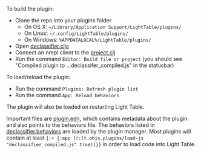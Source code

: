 To build the plugin:

* Clone the repo into your plugins folder
  * On OS X: `~/Library/Application Support/LightTable/plugins/`
  * On Linux: `~/.config/LightTable/plugins/`
  * On Windows: `%APPDATALOCAL%/LightTable/plugins/`
* Open [declassifier.cljs](https://github.com/LightTable/LightTable-Declassifier/blob/master/src/lt/plugins/declassifier.cljs)
* Connect an nrepl client to the [project.clj](https://github.com/LightTable/LightTable-Declassifier/blob/master/project.clj)
* Run the command `Editor: Build file or project` (you should see "Compiled plugin to ...declassifer_compiled.js" in the statusbar)

To load/reload the plugin:

* Run the command `Plugins: Refresh plugin list`
* Run the command `App: Reload behaviors`

The plugin will also be loaded on restarting Light Table.

Important files are [plugin.edn](https://github.com/LightTable/LightTable-Declassifier/blob/master/plugin.edn), which contains metadata about the plugin and also points to the behaviors file.  The behaviors listed in [declassifier.behaviors](https://github.com/LightTable/LightTable-Declassifier/blob/master/declassifier.behaviors) are loaded by the plugin manager. Most plugins will contain at least `{:+ {:app [(:lt.objs.plugins/load-js "declassifier_compiled.js" true)]}}` in order to load code into Light Table.